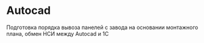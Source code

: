 # Autocad
Подготовка порядка вывоза панелей с завода на основании монтажного плана, обмен НСИ между Autocad и 1С
